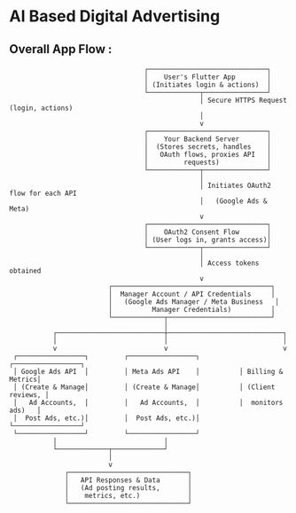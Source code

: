 # AI Based Digital Advertising

## Overall App Flow : 
                                      ┌──────────────────────────────┐
                                      │    User's Flutter App        │
                                      │ (Initiates login & actions)  │
                                      └─────────────┬────────────────┘
                                                    │ Secure HTTPS Request (login, actions)
                                                    │
                                                    v
                                      ┌──────────────────────────────┐
                                      │    Your Backend Server       │
                                      │  (Stores secrets, handles    │
                                      │   OAuth flows, proxies API   │
                                      │         requests)            │
                                      └─────────────┬────────────────┘
                                                    │
                                                    │ Initiates OAuth2 flow for each API
                                                    │   (Google Ads & Meta)
                                                    v
                                      ┌──────────────────────────────┐
                                      │    OAuth2 Consent Flow       │
                                      │ (User logs in, grants access)│
                                      └─────────────┬────────────────┘
                                                    │
                                                    │ Access tokens obtained
                                                    v
                             ┌────────────────────────────────────────┐
                             │  Manager Account / API Credentials     │
                             │   (Google Ads Manager / Meta Business   │
                             │          Manager Credentials)          │
                             └─────────────┬──────────────────────────┘
                                           │
               ┌───────────────────────────┼─────────────────────────────┐
               │                           │                             │
               v                           v                             v
     ┌─────────────────┐         ┌─────────────────┐          ┌─────────────────┐
     │ Google Ads API  │         │ Meta Ads API    │          │ Billing & Metrics│
     │ (Create & Manage│         │ (Create & Manage│          │ (Client reviews, │
     │   Ad Accounts,  │         │   Ad Accounts,  │          │  monitors ads)   │
     │  Post Ads, etc.)│         │  Post Ads, etc.)│          └─────────────────┘
     └─────────────────┘         └─────────────────┘
               │                           │
               └─────────────┬─────────────┘
                             │
                             v
                  ┌──────────────────────────────┐
                  │   API Responses & Data       │
                  │   (Ad posting results,       │
                  │    metrics, etc.)            │
                  └──────────────────────────────┘
